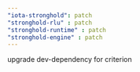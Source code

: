 ```yaml
---
"iota-stronghold": patch
"stronghold-rlu" : patch
"stronghold-runtime" : patch
"stronghold-engine" : patch
---
```


upgrade dev-dependency for criterion